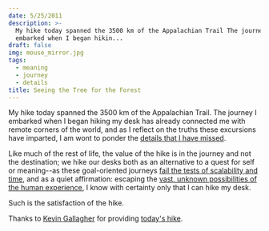 ```yaml
---
date: 5/25/2011
description: >-
  My hike today spanned the 3500 km of the Appalachian Trail The journey I
  embarked when I began hikin...
draft: false
img: mouse_mirror.jpg
tags:
  - meaning
  - journey
  - details
title: Seeing the Tree for the Forest
---
```


My hike today spanned the 3500 km of the Appalachian Trail. The journey I embarked when I began hiking my desk has already connected me with remote corners of the world, and as I reflect on the truths these excursions have imparted, I am wont to ponder the [details that I have missed](http://www.youtube.com/watch?v=vJG698U2Mvo).

Like much of the rest of life, the value of the hike is in the journey and not the destination; we hike our desks both as an alternative to a quest for self or meaning--as these goal-oriented journeys [fail the tests of scalability and time](http://www.youtube.com/watch?v=E7ekBkF2OXI), and as a quiet affirmation: escaping the [vast, unknown possibilities of the human experience](http://www.youtube.com/watch?v=wJ8MqvwNVds&feature=player_embedded), I know with certainty only that I can hike my desk.

Such is the satisfaction of the hike.

Thanks to [Kevin Gallagher](http://www.anothergallagher.com/) for providing [today's hike](http://vimeo.com/20218520).
